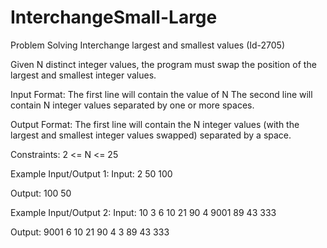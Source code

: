# InterchangeSmall-Large
Problem Solving
Interchange largest and smallest values (Id-2705)

Given N distinct integer values, the program must swap the position of the largest and smallest integer values.

Input Format:
The first line will contain the value of N
The second line will contain N integer values separated by one or more spaces.

Output Format:
The first line will contain the N integer values (with the largest and smallest integer values swapped) separated by a space.

Constraints:
2 <= N <= 25

Example Input/Output 1:
Input:
2
50 100

Output:
100 50

Example Input/Output 2:
Input:
10
3 6 10 21 90 4 9001 89 43 333

Output:
9001 6 10 21 90 4 3 89 43 333
